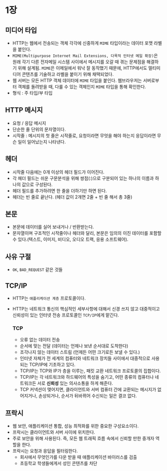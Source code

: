 # 1장
 
## 미디어 타입
- HTTP는 웹에서 전송되는 객체 각각에 신중하게 `MIME` 타입이라는 데이터 포맷 라벨을 붙인다.  
- `MIME(Multipurpose Internet Mail Extensions, 다목적 인터넷 메일 확장)`은 원래 각기 다른 전자메일 시스템 사이에서 메시지를 오갈 때 겪는 문제점을 해결하기 위해 설계됨. `MIME`은 이메일에서 워낙 잘 동작했기 때문에, HTTP에서도 멀티미디어 콘텐츠를 기술하고 라벨을 붙이기 위해 채택되었다.  
- 웹 서버는 모든 HTTP 객체 데이터에 `MIME` 타입을 붙인다. 웹브라우저는 서버로부터 객체를 돌려받을 때, 다룰 수 있는 객체인지 `MIME` 타입을 통해 확인한다.  
- 형식 : 주 타입/부 타입  

## HTTP 메시지
- 요청 / 응답 메시지
- 단순한 줄 단위의 문자열이다.
- 시작줄 : 메시지의 첫 줄은 시작줄로, 요청이라면 무엇을 해야 하는지 응답이라면 무슨 일이 일어났는지 나타낸다.

## 헤더
- 시작줄 다음에는 0개 이상의 헤더 필드가 이어진다.
- 각 헤더 필드는 쉬운 구문분석을 위해 쌍점(:)으로 구분되어 있는 하나의 이름과 하나의 값으로 구성된다. 
- 헤더 필드를 추가하려면 한 줄을 더하기만 하면 된다.
- 헤더는 빈 줄로 끝난다. (헤더 값이 2개면 2줄 + 빈 줄 해서 총 3줄)

## 본문
- 본문에 데이터를 실어 보내거나 / 반환받는다.
- 문자열이며 구조적인 시작줄이나 헤더와 달리, 본문은 임의의 이진 데이터를 포함할 수 있다.(텍스트, 이미지, 비디오, 오디오 트랙, 응용 소프트웨어).

## 사유 구절
- `OK`, `BAD_REQUEST` 같은 것들

## TCP/IP
- HTTP는 `애플리케이션 계층` 프로토콜이다.
- HTTP는 네트워크 통신의 핵심적인 세부사항에 대해서 신경 쓰지 않고 대중적이고 신뢰성이 있는 인터넷 전송 프로토콜인 `TCP/IP`에게 맡긴다.

  ### TCP
  - 오류 없는 데이터 전송
  - 순서에 맞는 전달 (데이터는 언제나 보낸 순서대로 도착한다)
  - 조각나지 않는 데이터 스트림 (언제든 어떤 크기로든 보낼 수 있다.)
  - 인터넷 자체가 전 세계의 컴퓨터와 네트워크 장치들 사이에서 대중적으로 사용되는 TCP/IP에 기초하고 있다.
  - TCP/IP는 TCP와 IP가 층을 이루는, 패킷 교환 네트워크 프로토콜의 집합이다. 
  - TCP/IP는 각 네트워크와 하드웨어의 특성을 숨기고, 어떤 종류의 컴퓨터나 네트워크든 서로 **신뢰성** 있는 의사소통을 하게 해준다.
  - TCP 커넥션이 맺어지면, 클라이언트와 서버 컴퓨터 간에 교환되는 메시지가 없어지거나, 손상되거나, 순서가 뒤바뀌어 수신되는 일은 결코 없다.

## 프락시
- 웹 보안, 애플리케이션 통합, 성능 최적화를 위한 중요한 구성요소이다. 
- 프락시는 클라이언트와 서버 사이에 위치한다. 
- 주로 보안을 위해 사용된다. 즉, 모든 웹 트래픽 흐름 속에서 신뢰할 만한 중개자 역할을 한다. 
- 프락시는 요청과 응답을 필터링한다. 
  - 회사에서 무엇인가를 다운 받을 때 애플리케이션 바이러스를 검출
  - 초등학교 학생들에게서 성인 콘텐츠를 차단
